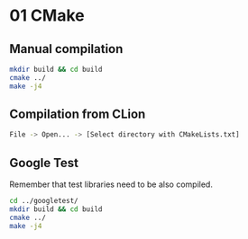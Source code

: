 # 01 CMake
## Manual compilation
```bash
mkdir build && cd build
cmake ../
make -j4
```
## Compilation from CLion
```bash
File -> Open... -> [Select directory with CMakeLists.txt]
```
## Google Test
Remember that test libraries need to be also compiled.
```bash
cd ../googletest/
mkdir build && cd build
cmake ../
make -j4
```
